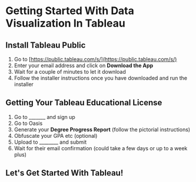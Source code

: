 # Getting Started With Data Visualization In Tableau

## Install Tableau Public

1. Go to [https://public.tableau.com/s/](https://public.tableau.com/s/)
2. Enter your email address and click on **Download the App**
3. Wait for a couple of minutes to let it download
4. Follow the installer instructions once you have downloaded and run the installer

## Getting Your Tableau Educational License

1. Go to _______ and sign up
2. Go to Oasis
3. Generate your **Degree Progress Report** (follow the pictorial instructions)
4. Obfuscate your GPA etc (optional)
5. Upload to ________ and submit
6. Wait for their email confirmation (could take a few days or up to a week plus)

## Let's Get Started With Tableau!

